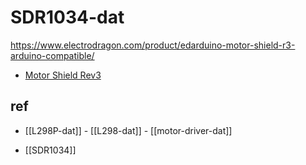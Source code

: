 
# SDR1034-dat

https://www.electrodragon.com/product/edarduino-motor-shield-r3-arduino-compatible/

- [Motor Shield Rev3](http://arduino.cc/en/Main/ArduinoMotorShieldR3)




## ref 

- [[L298P-dat]] - [[L298-dat]] - [[motor-driver-dat]]

- [[SDR1034]]